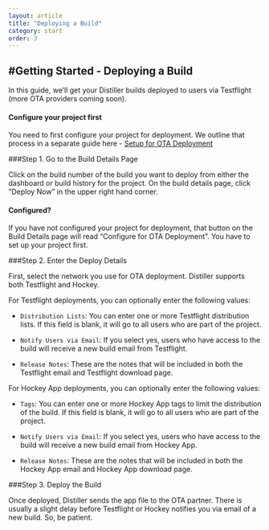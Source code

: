 ```yaml
---
layout: article
title: "Deploying a Build"
category: start
order: 3
---
```


#Getting Started - Deploying a Build
---

In this guide, we’ll get your Distiller builds deployed to users via Testflight (more OTA providers coming soon).

<div class="bs-callout bs-callout-warning">
    <h4>Configure your project first</h4>
You need to first configure your project for deployment. We outline that process in a separate guide here - <a href="/articles/getting_started_ota_deployment_setup.html">Setup for OTA Deployment</a>
</div>

###Step 1. Go to the Build Details Page

Click on the build number of the build you want to deploy from either the dashboard or build history for the project.  On the build details page, click “Deploy Now” in the upper right hand corner.

<div class="bs-callout bs-callout-info">
        <h4>Configured?</h4>
If you have not configured your project for deployment, that button on the Build Details page will read “Configure for OTA Deployment”. You have to set up your project first.
</div>

###Step 2. Enter the Deploy Details

First, select the network you use for OTA deployment. Distiller supports both Testflight and Hockey.

For Testflight deployments, you can optionally enter the following values:

- <code>Distribution Lists</code>:  You can enter one or more Testflight distribution lists. If this field is blank, it will go to all users who are part of the project.

- <code>Notify Users via Email</code>: If you select yes, users who have access to the build will receive a new build email from Testflight.

- <code>Release Notes</code>: These are the notes that will be included in both the Testflight email and Testflight download page.

For Hockey App deployments, you can optionally enter the following values:

- <code>Tags</code>:  You can enter one or more Hockey App tags to limit the distribution of the build. If this field is blank, it will go to all users who are part of the project.

- <code>Notify Users via Email</code>: If you select yes, users who have access to the build will receive a new build email from Hockey App. 

- <code>Release Notes</code>: These are the notes that will be included in both the Hockey App email and Hockey App download page.

###Step 3. Deploy the Build

Once deployed, Distiller sends the app file to the OTA partner. There is usually a slight delay before Testflight or Hockey notifies you via email of a new build. So, be patient.
